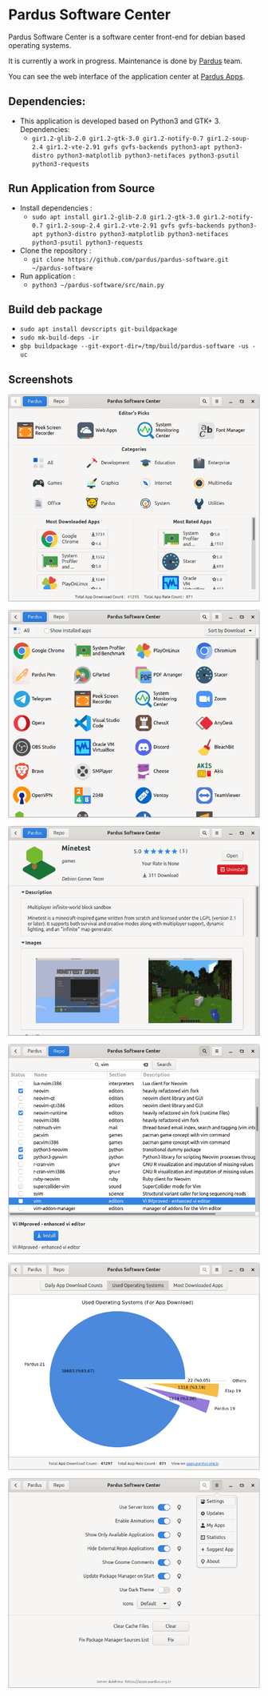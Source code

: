 # Pardus Software Center

Pardus Software Center is a software center front-end for debian based operating systems.

It is currently a work in progress. Maintenance is done by <a href="https://www.pardus.org.tr/">Pardus</a> team.

You can see the web interface of the application center at <a href="https://apps.pardus.org.tr/">Pardus Apps</a>.

## Dependencies:

* This application is developed based on Python3 and GTK+ 3. Dependencies:
   - ```gir1.2-glib-2.0 gir1.2-gtk-3.0 gir1.2-notify-0.7 gir1.2-soup-2.4 gir1.2-vte-2.91 gvfs gvfs-backends python3-apt python3-distro python3-matplotlib python3-netifaces python3-psutil python3-requests```

## Run Application from Source

* Install dependencies :
    * ```sudo apt install gir1.2-glib-2.0 gir1.2-gtk-3.0 gir1.2-notify-0.7 gir1.2-soup-2.4 gir1.2-vte-2.91 gvfs gvfs-backends python3-apt python3-distro python3-matplotlib python3-netifaces python3-psutil python3-requests```
* Clone the repository :
    * ```git clone https://github.com/pardus/pardus-software.git ~/pardus-software```
* Run application :
    * ```python3 ~/pardus-software/src/main.py```

## Build deb package

* `sudo apt install devscripts git-buildpackage`
* `sudo mk-build-deps -ir`
* `gbp buildpackage --git-export-dir=/tmp/build/pardus-software -us -uc`

## Screenshots

![Pardus Software Center 1](screenshots/pardus-software-1.png)

![Pardus Software Center 2](screenshots/pardus-software-2.png)

![Pardus Software Center 3](screenshots/pardus-software-3.png)

![Pardus Software Center 4](screenshots/pardus-software-4.png)

![Pardus Software Center 5](screenshots/pardus-software-5.png)

![Pardus Software Center 6](screenshots/pardus-software-6.png)

